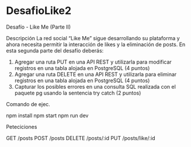 # DesafioLike2

Desafío - Like Me (Parte II)

Descripción
La red social “Like Me” sigue desarrollando su plataforma y ahora necesita permitir la
interacción de likes y la eliminación de posts.
En esta segunda parte del desafío deberás:
1. Agregar una ruta PUT en una API REST y utilizarla para modificar registros en una
tabla alojada en PostgreSQL (4 puntos)
2. Agregar una ruta DELETE en una API REST y utilizarla para eliminar registros en una
tabla alojada en PostgreSQL (4 puntos)
3. Capturar los posibles errores en una consulta SQL realizada con el paquete pg
usando la sentencia try catch (2 puntos)

Comando de ejec.

npm install
npm start
npm run dev

Peteciciones

GET /posts
POST /posts
DELETE /posts/:id
PUT /posts/like/:id
